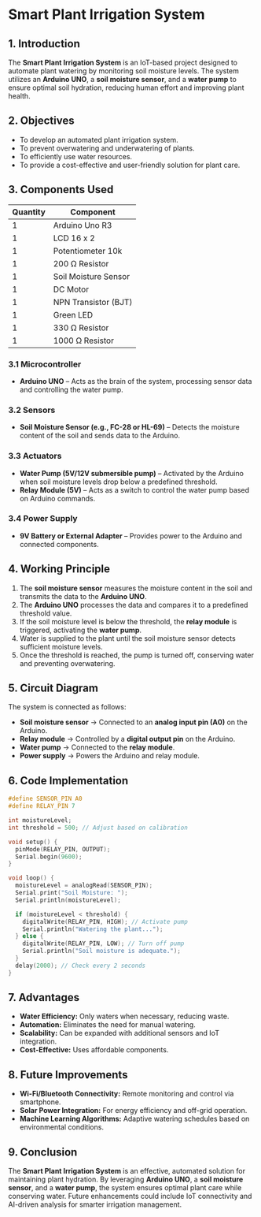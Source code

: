 # Smart Plant Irrigation System

## 1. Introduction

The **Smart Plant Irrigation System** is an IoT-based project designed to automate plant watering by monitoring soil moisture levels. The system utilizes an **Arduino UNO**, a **soil moisture sensor**, and a **water pump** to ensure optimal soil hydration, reducing human effort and improving plant health.

## 2. Objectives

- To develop an automated plant irrigation system.
- To prevent overwatering and underwatering of plants.
- To efficiently use water resources.
- To provide a cost-effective and user-friendly solution for plant care.

## 3. Components Used

| Quantity | Component            |
| -------- | -------------------- |
| 1        | Arduino Uno R3       |
| 1        | LCD 16 x 2           |
| 1        | Potentiometer 10k    |
| 1        | 200 Ω Resistor       |
| 1        | Soil Moisture Sensor |
| 1        | DC Motor             |
| 1        | NPN Transistor (BJT) |
| 1        | Green LED            |
| 1        | 330 Ω Resistor       |
| 1        | 1000 Ω Resistor      |

### 3.1 Microcontroller

- **Arduino UNO** – Acts as the brain of the system, processing sensor data and controlling the water pump.

### 3.2 Sensors

- **Soil Moisture Sensor (e.g., FC-28 or HL-69)** – Detects the moisture content of the soil and sends data to the Arduino.

### 3.3 Actuators

- **Water Pump (5V/12V submersible pump)** – Activated by the Arduino when soil moisture levels drop below a predefined threshold.
- **Relay Module (5V)** – Acts as a switch to control the water pump based on Arduino commands.

### 3.4 Power Supply

- **9V Battery or External Adapter** – Provides power to the Arduino and connected components.

## 4. Working Principle

1. The **soil moisture sensor** measures the moisture content in the soil and transmits the data to the **Arduino UNO**.
2. The **Arduino UNO** processes the data and compares it to a predefined threshold value.
3. If the soil moisture level is below the threshold, the **relay module** is triggered, activating the **water pump**.
4. Water is supplied to the plant until the soil moisture sensor detects sufficient moisture levels.
5. Once the threshold is reached, the pump is turned off, conserving water and preventing overwatering.

## 5. Circuit Diagram

The system is connected as follows:

- **Soil moisture sensor** -> Connected to an **analog input pin (A0)** on the Arduino.
- **Relay module** -> Controlled by a **digital output pin** on the Arduino.
- **Water pump** -> Connected to the **relay module**.
- **Power supply** -> Powers the Arduino and relay module.

## 6. Code Implementation

```C
#define SENSOR_PIN A0
#define RELAY_PIN 7

int moistureLevel;
int threshold = 500; // Adjust based on calibration

void setup() {
  pinMode(RELAY_PIN, OUTPUT);
  Serial.begin(9600);
}

void loop() {
  moistureLevel = analogRead(SENSOR_PIN);
  Serial.print("Soil Moisture: ");
  Serial.println(moistureLevel);

  if (moistureLevel < threshold) {
    digitalWrite(RELAY_PIN, HIGH); // Activate pump
    Serial.println("Watering the plant...");
  } else {
    digitalWrite(RELAY_PIN, LOW); // Turn off pump
    Serial.println("Soil moisture is adequate.");
  }
  delay(2000); // Check every 2 seconds
}
```

## 7. Advantages

- **Water Efficiency:** Only waters when necessary, reducing waste.
- **Automation:** Eliminates the need for manual watering.
- **Scalability:** Can be expanded with additional sensors and IoT integration.
- **Cost-Effective:** Uses affordable components.

## 8. Future Improvements

- **Wi-Fi/Bluetooth Connectivity:** Remote monitoring and control via smartphone.
- **Solar Power Integration:** For energy efficiency and off-grid operation.
- **Machine Learning Algorithms:** Adaptive watering schedules based on environmental conditions.

## 9. Conclusion

The **Smart Plant Irrigation System** is an effective, automated solution for maintaining plant hydration. By leveraging **Arduino UNO**, a **soil moisture sensor**, and a **water pump**, the system ensures optimal plant care while conserving water. Future enhancements could include IoT connectivity and AI-driven analysis for smarter irrigation management.
